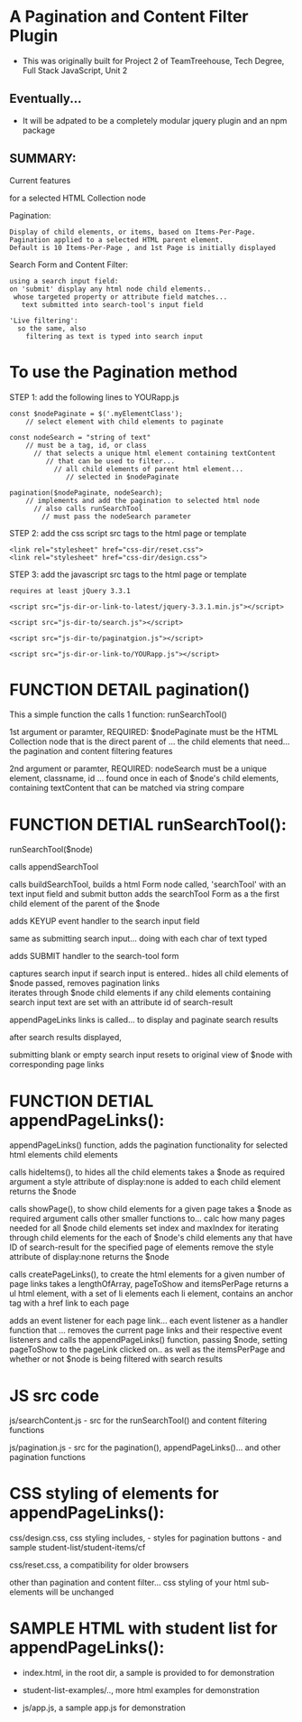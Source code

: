 # A Pagination and Content Filter Plugin

  - This was originally built for Project 2 of TeamTreehouse, Tech Degree, Full Stack JavaScript, Unit 2
  
## Eventually...
  - It will be adpated to be a completely modular jquery plugin and an npm package

## SUMMARY:

Current features

for a selected HTML Collection node

  Pagination:

    Display of child elements, or items, based on Items-Per-Page.
    Pagination applied to a selected HTML parent element.
    Default is 10 Items-Per-Page , and 1st Page is initially displayed

  Search Form and Content Filter:

    using a search input field:
    on 'submit' display any html node child elements..
     whose targeted property or attribute field matches...
       text submitted into search-tool's input field

    'Live filtering':
      so the same, also
        filtering as text is typed into search input

# To use the Pagination method

STEP 1: add the following lines to YOURapp.js

    const $nodePaginate = $('.myElementClass');  
        // select element with child elements to paginate

    const nodeSearch = "string of text"
        // must be a tag, id, or class
          // that selects a unique html element containing textContent
             // that can be used to filter...
               // all child elements of parent html element...
                  // selected in $nodePaginate

    pagination($nodePaginate, nodeSearch);  
        // implements and add the pagination to selected html node
          // also calls runSearchTool
            // must pass the nodeSearch parameter


STEP 2: add the css script src tags to the html page or template

    <link rel="stylesheet" href="css-dir/reset.css">
    <link rel="stylesheet" href="css-dir/design.css">


STEP 3: add the javascript src tags to the html page or template

    requires at least jQuery 3.3.1

    <script src="js-dir-or-link-to-latest/jquery-3.3.1.min.js"></script>

    <script src="js-dir-to/search.js"></script>

    <script src="js-dir-to/paginatgion.js"></script>

    <script src="js-dir-or-link-to/YOURapp.js"></script>

# FUNCTION DETAIL pagination()

This a simple function the calls 1 function:
  runSearchTool()

 1st argument or paramter, REQUIRED: $nodePaginate
    must be the HTML Collection node that is the direct parent of ...
        the child elements that need...
         the pagination and content filtering features

 2nd argument or paramter, REQUIRED: nodeSearch
    must be a unique element, classname, id ...
      found once in each of $node's child elements,
        containing textContent that can be matched via string compare


# FUNCTION DETIAL runSearchTool():

runSearchTool($node)

calls appendSearchTool

  calls buildSearchTool, builds a html Form node called, 'searchTool'
    with an text input field and submit button
  adds the searchTool Form
   as a the first child element of the parent of the $node

adds KEYUP event handler to the search input field

  same as submitting search input...
  doing with each char of text  typed

adds SUBMIT handler to the search-tool form

  captures search input
  if search input is entered..
    hides all child elements of $node passed,
    removes pagination links  
    iterates through $node child elements
        if any child elements containing search input text
          are set with an attribute id of search-result

  appendPageLinks links is called...
    to display and paginate search results

  after search results displayed,

  submitting blank or empty search input
   resets to original view of $node with corresponding page links


# FUNCTION DETIAL appendPageLinks():

appendPageLinks() function,
adds the pagination functionality
for selected html elements child elements

calls hideItems(), to hides all the child elements
  takes a $node as required argument
  a style attribute of display:none is added to each child element
  returns the $node

calls showPage(), to show child elements for a given page
  takes a $node as required argument
  calls other smaller functions to...
    calc how many pages needed for all $node child elements
    set index and maxIndex for iterating through child elements
    for the each of $node's child elements
      any that have ID of search-result
       for the specified page of elements
        remove the style attribute of display:none
    returns the $node

calls createPageLinks(),
to create the html elements for a given number of page links
  takes a lengthOfArray, pageToShow and itemsPerPage
    returns a ul html element, with a set of li elements
      each li element,
        contains an anchor tag with a href link to each page

adds an event listener for each page link...
  each event listener as a handler function that ...
    removes the current page links
      and their respective event listeners
    and calls the appendPageLinks() function, passing $node,
     setting pageToShow to the pageLink clicked on..
      as well as the itemsPerPage
       and whether or not $node is being filtered with search results


# JS src code

js/searchContent.js
    - src for the runSearchTool() and content filtering functions

js/pagination.js
    - src for the pagination(), appendPageLinks()...
      and other pagination functions

# CSS styling of elements for appendPageLinks():

css/design.css, css styling includes,
    - styles for pagination buttons
    - and sample student-list/student-items/cf

css/reset.css, a compatibility for older browsers

other than pagination and content filter...
    css styling of your html sub-elements will be unchanged

# SAMPLE HTML with student list for appendPageLinks():

- index.html, in the root dir,
  a sample is provided to for demonstration

- student-list-examples/..,
    more html examples for demonstration

- js/app.js, a sample app.js for demonstration
